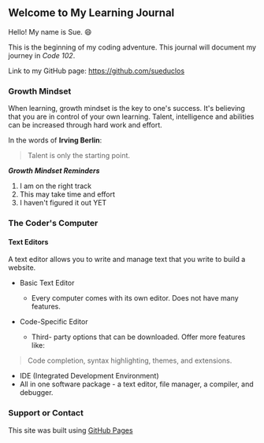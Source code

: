 ## Welcome to My Learning Journal

Hello! My name is Sue. :smile: 

This is the beginning of my coding adventure. This journal will document my journey in _Code 102_. 

Link to my GitHub page: https://github.com/sueduclos 


### Growth Mindset

When learning, growth mindset is the key to one's success. It's believing that you are in control of your own learning. Talent, intelligence and abilities can be increased through hard work and effort. 

In the words of **Irving Berlin**:
>Talent is only the starting point.

***Growth Mindset Reminders***

1. I am on the right track
2. This may take time and effort
3. I haven't figured it out YET


### The Coder's Computer

#### Text Editors

A text editor allows you to write and manage text that you write to build a website.

* Basic Text Editor
  * Every computer comes with its own editor. Does not have many features.

* Code-Specific Editor
  * Third- party options that can be downloaded. Offer more features like: 
 > Code completion, syntax highlighting, themes, and extensions.

* IDE (Integrated Development Environment)
 * All in one software package - a text editor, file manager, a compiler, and debugger.


### Support or Contact

This site was built using [GitHub Pages](https://pages.github.com/)
